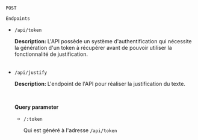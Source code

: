 <code>POST</code>


<code>Endpoints</code>

<ul>
<li>
<code>/api/token</code>
<p><b>Description: </b> L'API possède un système d'authentification qui nécessite la génération d'un token à récupérer avant de pouvoir utiliser la fonctionnalité de justification.</p>
</li>
<br>
<li>
<code>/api/justify</code>
<p><b>Description: </b> L'endpoint de l'API pour réaliser la justification du texte.</p>
</li>
<br>
<p><b>Query parameter</b></p>
<ul>
<li><code>/:token</code><p>Qui est généré à l'adresse <code>/api/token</code>
</ul>
</ul>

